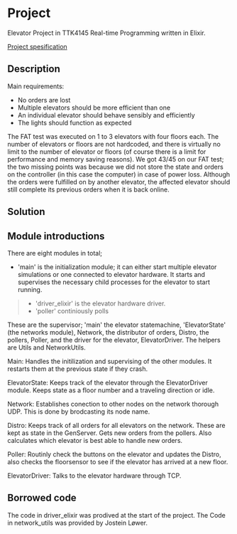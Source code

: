 # Project

Elevator Project in TTK4145 Real-time Programming written in Elixir.

[Project spesification](https://github.com/TTK4145/Project)

## Description
Main requirements:
* No orders are lost
* Multiple elevators should be more efficient than one
* An individual elevator should behave sensibly and efficiently
* The lights should function as expected

The FAT test was executed on 1 to 3 elevators with four floors each.  The number of elevators or floors are not hardcoded, and there is virtually no limit to the number of elevator or floors (of course there is a limit for performance and memory saving reasons).  We got 43/45 on our FAT test; the two missing points was because we did not store the state and orders on the controller (in this case the computer) in case of power loss. Although the orders were fulfilled on by another elevator, the affected elevator should still complete its previous orders when it is back online.

## Solution

## Module introductions

There are eight modules in total; 
* 'main' is the initialization module; it can either start multiple elevator simulations or one connected to elevator hardware. It starts and supervises the necessary child processes for the elevator to start running.
> * 'driver_elixir' is the elevator hardware driver.
> * 'poller' continiously polls 



These are the supervisor; 'main' the elevator statemachine, 'ElevatorState' (the networks module), Network, the distributor of orders, Distro, the pollers, Poller, and the driver for the elevator, ElevatorDriver. The helpers are Utils and NetworkUtils. 

Main: Handles the initilization and supervising of the other modules. It restarts them at the previous state if they crash.

ElevatorState: Keeps track of the elevator through the ElevatorDriver module. Keeps state as a floor number and a traveling direction or idle.

Network: Establishes conection to other nodes on the network thorough UDP. This is done by brodcasting its node name. 

Distro: Keeps track of all orders for all elevators on the network. These are kept as state in the GenServer. Gets new orders from the pollers. Also calculates which elevator is best able to handle new orders. 

Poller: Routinly check the buttons on the elevator and updates the Distro, also checks the floorsensor to see if the elevator has arrived at a new floor.

ElevatorDriver: Talks to the elevator hardware through TCP. 

## Borrowed code
The code in driver_elixir was prodived at the start of the project.
The Code in network_utils was provided by Jostein Løwer.
